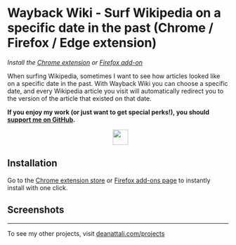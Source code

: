 # Wayback Wiki - Surf Wikipedia on a specific date in the past (Chrome / Firefox / Edge extension)

_Install the [Chrome extension](TODO) or [Firefox add-on](TODO)_

When surfing Wikipedia, sometimes I want to see how articles looked like on a specific date in the past. With Wayback Wiki you can choose a specific date, and every Wikipedia article you visit will automatically redirect you to the version of the article that existed on that date.

**If you enjoy my work (or just want to get special perks!), you should [support me on GitHub](https://github.com/sponsors/daattali).**

<p align="center">

<a style="display: inline-block; margin-left: 10px;" href="https://github.com/sponsors/daattali">
<img height="35" src="https://i.imgur.com/034B8vq.png" /> </a>

</p>

## Installation

Go to the [Chrome extension store](TODO) or [Firefox add-ons page](TODO) to instantly install with one click.

## Screenshots



---

To see my other projects, visit [deanattali.com/projects](https://deanattali.com/projects)
